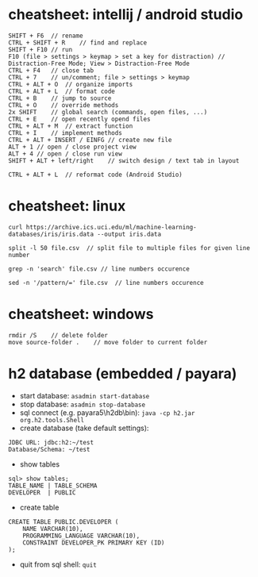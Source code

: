 # cheatsheet: intellij / android studio

```
SHIFT + F6  // rename
CTRL + SHIFT + R    // find and replace
SHIFT + F10 // run
F10 (file > settings > keymap > set a key for distraction) // Distraction-Free Mode; View > Distraction-Free Mode
CTRL + F4   // close tab
CTRL + 7    // un/comment; file > settings > keymap
CTRL + ALT + O	// organize imports
CTRL + ALT + L	// format code
CTRL + B    // jump to source
CTRL + O    // override methods
2x SHIFT    // global search (commands, open files, ...)
CTRL + E    // open recently opend files
CTRL + ALT + M  // extract function
CTRL + I    // implement methods
CTRL + ALT + INSERT / EINFG // create new file
ALT + 1 // open / close project view
ALT + 4 // open / close run view
SHIFT + ALT + left/right    // switch design / text tab in layout

CTRL + ALT + L  // reformat code (Android Studio)
```

# cheatsheet: linux
```
curl https://archive.ics.uci.edu/ml/machine-learning-databases/iris/iris.data --output iris.data

split -l 50 file.csv  // split file to multiple files for given line number

grep -n 'search' file.csv // line numbers occurence

sed -n '/pattern/=' file.csv  // line numbers occurence
```

# cheatsheet: windows

```
rmdir /S    // delete folder
move source-folder .    // move folder to current folder
```

# h2 database (embedded / payara)
* start database: ```asadmin start-database```
* stop database: ```asadmin stop-database```
* sql connect (e.g. payara5\h2db\bin): ```java -cp h2.jar org.h2.tools.Shell```
* create database (take default settings):
```
JDBC URL: jdbc:h2:~/test
Database/Schema: ~/test
```
* show tables
```
sql> show tables;
TABLE_NAME | TABLE_SCHEMA
DEVELOPER  | PUBLIC
```
* create table
```
CREATE TABLE PUBLIC.DEVELOPER (
	NAME VARCHAR(10),
	PROGRAMMING_LANGUAGE VARCHAR(10),
	CONSTRAINT DEVELOPER_PK PRIMARY KEY (ID)
);
```
* quit from sql shell: ```quit```
